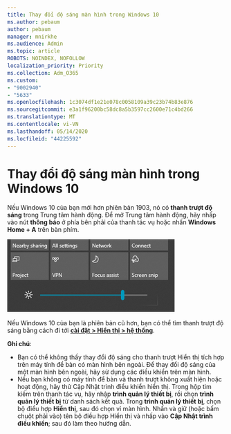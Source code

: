 ```yaml
---
title: Thay đổi độ sáng màn hình trong Windows 10
ms.author: pebaum
author: pebaum
manager: mnirkhe
ms.audience: Admin
ms.topic: article
ROBOTS: NOINDEX, NOFOLLOW
localization_priority: Priority
ms.collection: Adm_O365
ms.custom:
- "9002940"
- "5633"
ms.openlocfilehash: 1c3074df1e21e078c0058109a39c23b74b83e876
ms.sourcegitcommit: e3a1f96200bc58dc8a5b3597cc2600e71c4bd266
ms.translationtype: MT
ms.contentlocale: vi-VN
ms.lasthandoff: 05/14/2020
ms.locfileid: "44225592"
---
```

# <a name="change-screen-brightness-in-windows-10"></a>Thay đổi độ sáng màn hình trong Windows 10

Nếu Windows 10 của bạn mới hơn phiên bản 1903, nó có **thanh trượt độ sáng** trong Trung tâm hành động. Để mở Trung tâm hành động, hãy nhấp vào nút **thông báo** ở phía bên phải của thanh tác vụ hoặc nhấn **Windows Home + A** trên bàn phím.

![Thanh trượt độ sáng](media/brightness-slider.png)

Nếu Windows 10 của bạn là phiên bản cũ hơn, bạn có thể tìm thanh trượt độ sáng bằng cách đi tới **[cài đặt > Hiển thị > hệ thống](ms-settings:display?activationSource=GetHelp)**.

**Ghi chú**:

- Bạn có thể không thấy thay đổi độ sáng cho thanh trượt Hiển thị tích hợp trên máy tính để bàn có màn hình bên ngoài. Để thay đổi độ sáng của một màn hình bên ngoài, hãy sử dụng các điều khiển trên màn hình.
- Nếu bạn không có máy tính để bàn và thanh trượt không xuất hiện hoặc hoạt động, hãy thử Cập Nhật trình điều khiển hiển thị. Trong hộp tìm kiếm trên thanh tác vụ, hãy nhập **trình quản lý thiết bị**, rồi chọn **trình quản lý thiết bị** từ danh sách kết quả. Trong **trình quản lý thiết bị**, chọn bộ điều hợp **Hiển thị**, sau đó chọn vỉ màn hình. Nhấn và giữ (hoặc bấm chuột phải vào) tên bộ điều hợp Hiển thị và nhấp vào **Cập Nhật trình điều khiển**; sau đó làm theo hướng dẫn.
